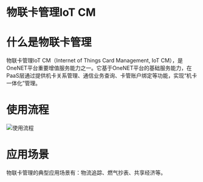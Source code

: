 

# 物联卡管理IoT CM

# 什么是物联卡管理
物联卡管理IoT CM（Internet of Things Card Management, IoT CM），是OneNET平台重要增值服务能力之一。它基于OneNET平台的基础服务能力，在PaaS层通过提供机卡关系管理、通信业务查询、卡管账户绑定等功能，实现“机卡一体化”管理。

# 使用流程
![使用流程](/images\iotcm\使用流程1.png)

# 应用场景
物联卡管理的典型应用场景有：物流追踪、燃气抄表、共享经济等。

